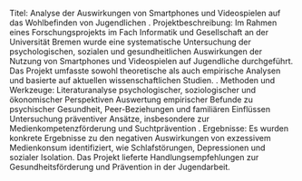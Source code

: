 Titel: Analyse der Auswirkungen von Smartphones und Videospielen auf das Wohlbefinden von Jugendlichen
.
Projektbeschreibung:
Im Rahmen eines Forschungsprojekts im Fach Informatik und Gesellschaft an der Universität Bremen wurde eine systematische Untersuchung der psychologischen, sozialen und gesundheitlichen Auswirkungen der Nutzung von Smartphones und Videospielen auf Jugendliche durchgeführt. Das Projekt umfasste sowohl theoretische als auch empirische Analysen und basierte auf aktuellen wissenschaftlichen Studien.
.
Methoden und Werkzeuge:
Literaturanalyse psychologischer, soziologischer und ökonomischer Perspektiven
Auswertung empirischer Befunde zu psychischer Gesundheit, Peer-Beziehungen und familiären Einflüssen
Untersuchung präventiver Ansätze, insbesondere zur Medienkompetenzförderung und Suchtprävention
.
Ergebnisse:
Es wurden konkrete Ergebnisse zu den negativen Auswirkungen von exzessivem Medienkonsum identifiziert, wie Schlafstörungen, Depressionen und sozialer Isolation. Das Projekt lieferte Handlungsempfehlungen zur Gesundheitsförderung und Prävention in der Jugendarbeit.
